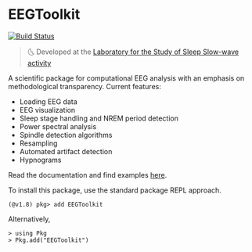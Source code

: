# EEGToolkit

[![Build Status](https://github.com/slopezpereyra/JEEG.jl/actions/workflows/CI.yml/badge.svg?branch=main)](https://github.com/slopezpereyra/JEEG.jl/actions/workflows/CI.yml?query=branch%3Amain)


> :last_quarter_moon_with_face: Developed at the [Laboratory for the Study of
> Sleep Slow-wave activity](https://www.med.upenn.edu/slowwavelab/)

A scientific package for computational EEG analysis with an
emphasis on methodological transparency. Current features:

- Loading EEG data
- EEG visualization
- Sleep stage handling and NREM period detection
- Power spectral analysis
- Spindle detection algorithms
- Resampling 
- Automated artifact detection 
- Hypnograms

Read the documentation and find examples [here](https://slopezpereyra.github.io/EEGToolkit.jl/dev/).

To install this package, use the standard package REPL approach.

```
(@v1.8) pkg> add EEGToolkit
```

Alternatively,

```
> using Pkg 
> Pkg.add("EEGToolkit")
```






